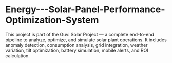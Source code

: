 # Energy---Solar-Panel-Performance-Optimization-System
This project is part of the Guvi Solar Project — a complete end-to-end pipeline to analyze, optimize, and simulate solar plant operations. It includes anomaly detection, consumption analysis, grid integration, weather variation, tilt optimization, battery simulation, mobile alerts, and ROI calculation.
